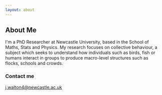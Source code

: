 ```yaml
---
layout: about
---
```


## About Me

I'm a PhD Researcher at Newcastle University, based in the School of Maths, Stats and Physics. My research focuses on collective behaviour, a subject which seeks to understand how individuals such as birds, fish or humans interact in groups to produce macro-level structures such as flocks, schools and crowds.

### Contact me

[j.walton4@newcastle.ac.uk](mailto:j.walton4@newcastle.ac.uk)
